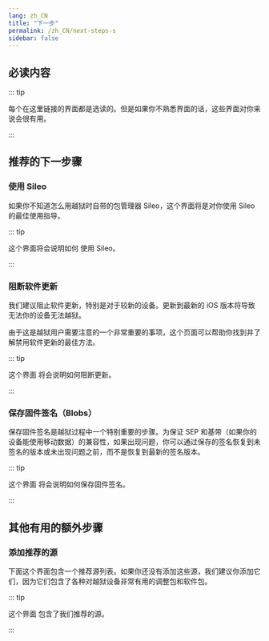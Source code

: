 ```yaml
---
lang: zh_CN
title: "下一步"
permalink: /zh_CN/next-steps-s
sidebar: false
---
```


## 必读内容

::: tip

每个在这里链接的界面都是选读的。但是如果你不熟悉界面的话，这些界面对你来说会很有用。

:::

## 推荐的下一步骤

### 使用 Sileo

如果你不知道怎么用越狱时自带的包管理器 Sileo，这个界面将是对你使用 Sileo 的最佳使用指导。

::: tip

这个界面将会说明如何 <router-link to="/using-sileo">使用 Sileo</router-link>。

:::

### 阻断软件更新

我们建议阻止软件更新，特别是对于较新的设备。更新到最新的 iOS 版本将导致无法你的设备无法越狱。

由于这是越狱用户需要注意的一个非常重要的事项，这个页面可以帮助你找到并了解禁用软件更新的最佳方法。

::: tip

<router-link to="/blocking-updates">这个界面</router-link> 将会说明如何阻断更新。

:::

### 保存固件签名（Blobs）

保存固件签名是越狱过程中一个特别重要的步骤。为保证 SEP 和基带（如果你的设备能使用移动数据）的兼容性，如果出现问题，你可以通过保存的签名恢复到未签名的版本或未出现问题之前，而不是恢复到最新的签名版本。

::: tip

<router-link to="/saving-blobs">这个界面</router-link> 将会说明如何保存固件签名。

:::

## 其他有用的额外步骤

### 添加推荐的源

下面这个界面包含一个推荐源列表。如果你还没有添加这些源，我们建议你添加它们，因为它们包含了各种对越狱设备非常有用的调整包和软件包。

::: tip

<router-link to="/recommended-repos">这个界面</router-link> 包含了我们推荐的源。

:::

<!---Will add Sideloading Apps and Blocking Jailbreak Detection later on - I want to redo/update those pages before adding them--->